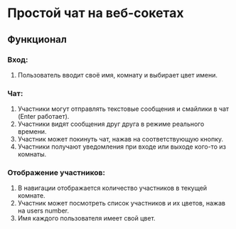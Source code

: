 <h1>Простой чат на веб-сокетах</h1>
<h2>Функционал</h2>
<h3>Вход:</h3>
<ol>
 <li>Пользователь вводит своё имя, комнату и выбирает цвет имени.</li>
</ol>
<h3>Чат:</h3>
<ol>
 <li>Участники могут отправлять текстовые сообщения и смайлики в чат (Enter работает).</li>
 <li>Участники видят сообщения друг друга в режиме реального времени.</li>
 <li>Участник может покинуть чат, нажав на соответствующую кнопку.</li>
 <li>Участники получают уведомления при входе или выходе кого-то из комнаты.</li>
</ol>
<h3>Отображение участников:</h3>
<ol>
 <li>В навигации отображается количество участников в текущей комнате.</li>
 <li>Участник может посмотреть список участников и их цветов, нажав на users number.</li>
 <li>Имя каждого пользователя имеет свой цвет.</li>
</ol>
